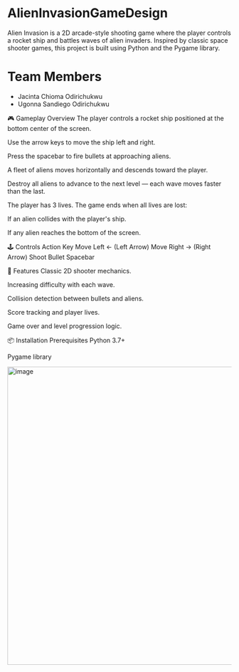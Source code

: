# AlienInvasionGameDesign
Alien Invasion is a 2D arcade-style shooting game where the player controls a rocket ship and battles waves of alien invaders. Inspired by classic space shooter games, this project is built using Python and the Pygame library.

# Team Members
* Jacinta Chioma Odirichukwu
* Ugonna Sandiego Odirichukwu

🎮 Gameplay Overview
The player controls a rocket ship positioned at the bottom center of the screen.

Use the arrow keys to move the ship left and right.

Press the spacebar to fire bullets at approaching aliens.

A fleet of aliens moves horizontally and descends toward the player.

Destroy all aliens to advance to the next level — each wave moves faster than the last.

The player has 3 lives. The game ends when all lives are lost:

If an alien collides with the player's ship.

If any alien reaches the bottom of the screen.

🕹 Controls
Action	Key
Move Left	← (Left Arrow)
Move Right	→ (Right Arrow)
Shoot Bullet	Spacebar

🧱 Features
Classic 2D shooter mechanics.

Increasing difficulty with each wave.

Collision detection between bullets and aliens.

Score tracking and player lives.

Game over and level progression logic.

📦 Installation
Prerequisites
Python 3.7+

Pygame library

<img width="670" alt="image" src="https://github.com/user-attachments/assets/64d7c1cb-217c-47eb-9103-07f90364c06d" />

